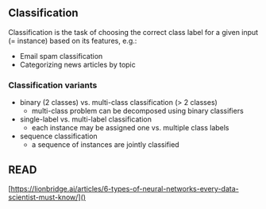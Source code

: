 ## Classification

Classification is the task of choosing the correct class label for a given input (= instance) based on its features, e.g.:

- Email spam classification
- Categorizing news articles by topic

### Classification variants

- binary (2 classes) vs. multi-class classification (> 2 classes)
  - multi-class problem can be decomposed using binary classifiers
- single-label vs. multi-label classification
  - each instance may be assigned one vs. multiple class labels
- sequence classification
  - a sequence of instances are jointly classified

## READ

[https://lionbridge.ai/articles/6-types-of-neural-networks-every-data-scientist-must-know/]()
